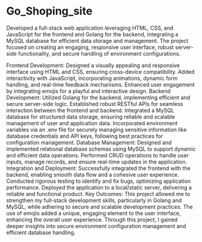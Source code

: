 # Go_Shoping_site

Developed a full-stack web application leveraging HTML, CSS, and JavaScript for the frontend and Golang for the backend, integrating a MySQL database for efficient data storage and management. The project focused on creating an engaging, responsive user interface, robust server-side functionality, and secure handling of environment configurations.

Frontend Development:
Designed a visually appealing and responsive interface using HTML and CSS, ensuring cross-device compatibility.
Added interactivity with JavaScript, incorporating animations, dynamic form handling, and real-time feedback mechanisms.
Enhanced user engagement by integrating emojis for a playful and interactive design.
Backend Development:
Utilized Golang for the backend, implementing efficient and secure server-side logic.
Established robust RESTful APIs for seamless interaction between the frontend and backend.
Integrated a MySQL database for structured data storage, ensuring reliable and scalable management of user and application data.
Incorporated environment variables via an .env file for securely managing sensitive information like database credentials and API keys, following best practices for configuration management.
Database Management:
Designed and implemented relational database schemas using MySQL to support dynamic and efficient data operations.
Performed CRUD operations to handle user inputs, manage records, and ensure real-time updates in the application.
Integration and Deployment:
Successfully integrated the frontend with the backend, enabling smooth data flow and a cohesive user experience.
Conducted rigorous testing to identify and fix bugs, optimizing application performance.
Deployed the application to a local/static server, delivering a reliable and functional product.
Key Outcomes:
This project allowed me to strengthen my full-stack development skills, particularly in Golang and MySQL, while adhering to secure and scalable development practices. The use of emojis added a unique, engaging element to the user interface, enhancing the overall user experience. Through this project, I gained deeper insights into secure environment configuration management and efficient database handling.
